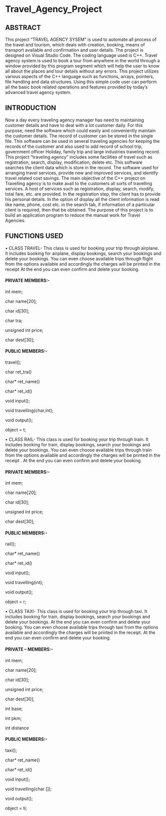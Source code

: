 # Travel_Agency_Project
## ABSTRACT
This project “TRAVEL AGENCY SYSEM” is used to automate all process of the travel and tourism, which deals with creation, booking, means of transport available and confirmation and user details. The project is designed on Visual Studio Code. The coding language used is C++. Travel agency system is used to book a tour from anywhere in the world through a window provided by this program segment which will help the user to know all about the places and tour details without any errors. This project utilizes various aspects of the C++ language such as functions, arrays, pointers, file handling and data structures. Using this simple code user can perform all the basic book related operations and features provided by today’s advanced travel agency system.

## INTRODUCTION
Now a day every traveling agency manager has need to maintaining customer details and have to deal with a lot customer daily. For this purpose, need the software which could easily and conveniently maintain the customer details. The record of customer can be stored in the single file. This software can be used in several traveling agencies for keeping the records of the customer and also used to add record of school trip, government officer Holiday, family trip and large industries traveling record. 
This project “traveling agency” includes some facilities of travel such as registration, search, display, modification, delete etc. This software searches the client data which is store in the record. The software   used for arranging travel services, provide new and improved services, and identify travel related cost savings.
The main objective of the C++ project on Travelling agency is to make avail to the customers all sorts of travelling services. A host of services such as registration, display, search, modify, total fare, etc. are provided. In the registration step, the client has to provide his personal details. In the option of display all the client information is read like name, phone, cost etc. in the search tab, if information of a particular client is required, then that be obtained. The purpose of this project is to build an application program to reduce the manual work for Travel Agencies.



## FUNCTIONS USED
•	CLASS TRAVEL- This class is used for booking your trip through airplane. It includes booking for airplane, display bookings, search your bookings and delete your bookings. You can even choose available trips through flight from the options available and accordingly the charges will be printed in the receipt   At the end you can even confirm and delete your booking.

#### PRIVATE MEMBERS:-

int mem;

char name[20];

char id[30];

char tra;

unsigned int price;

char dest[30]; 

#### PUBLIC MEMBERS:-

travel();

char ret_tra()

char* ret_name()

char* ret_id()

void input();

void travelling(char,int);

void output();

object = t;

•	CLASS RAIL- This class is used for booking your trip through train. It includes booking for train, display bookings, search your bookings and delete your bookings. You can even choose available trips through train from the options available and accordingly the charges will be printed in the receipt . At the end you can even confirm and delete your booking.

#### PRIVATE MEMBERS:-

int mem;

char name[20];

char id[30];

unsigned int price;

char dest[30];

#### PUBLIC MEMBERS:-

rail();

char* ret_name()

char* ret_id()

void input();

void travelling(int);

void output();

object = r;

•	CLASS TAXI- This class is used for booking your trip through taxi. It includes booking for train, display bookings, search your bookings and delete your bookings. At the end you can even confirm and delete your booking. You can even choose available trips through taxi from the options available and accordingly the charges will be printed in the receipt. At the end you can even confirm and delete your booking.

#### PRIVATE – MEMBERS:-

int mem;

char name[20];

char id[30];

unsigned int price;

char dest[30];

int base;

int pkm;

int distance

#### PUBLIC MEMBERS:-

taxi();

char* ret_name()

char* ret_id()

void input();

void travelling(char []);

void output();

object = ti;
